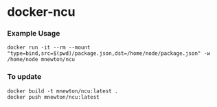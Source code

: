 # docker-ncu

### Example Usage
```shell script
docker run -it --rm --mount "type=bind,src=$(pwd)/package.json,dst=/home/node/package.json" -w /home/node mnewton/ncu
```

### To update
```shell script
docker build -t mnewton/ncu:latest .
docker push mnewton/ncu:latest
```